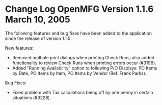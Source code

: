 Change Log
OpenMFG
Version 1.1.6
March 10, 2005
==================================



The following features and bug fixes have been added to the application 
since the release of version 1.1.5:


New features:


* Removed multiple print dialogs when printing Check Runs; also added 
functionality to review Check Runs when printing errors occur (#3196).  
* Added "Running Availability" option to following P/O Displays: PO
Items by Date, PO Items by Item, PO Items by Vendor (Ref. Frank 
Parks).


Bug Fixes:


* Fixed problem with Tax calculations being off by one penny in certain
situations (#3228).